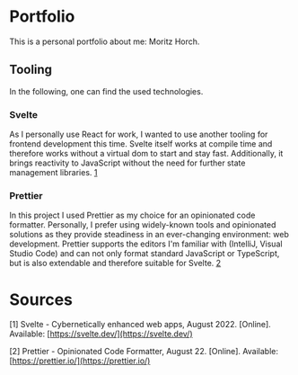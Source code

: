 # Portfolio

This is a personal portfolio about me: Moritz Horch.

## Tooling

In the following, one can find the used technologies.

### Svelte

As I personally use React for work, I wanted to use another tooling for frontend development this time. Svelte itself works at compile time and therefore works without a virtual dom to start and stay fast. Additionally, it brings reactivity to JavaScript without the need for further state management libraries. [1](#sources)

### Prettier

In this project I used Prettier as my choice for an opinionated code formatter. Personally, I prefer using widely-known tools and opinionated solutions as they provide steadiness in an ever-changing environment: web development. Prettier supports the editors I'm familiar with (IntelliJ, Visual Studio Code) and can not only format standard JavaScript or TypeScript, but is also extendable and therefore suitable for Svelte. [2](#sources)

# Sources

[1] Svelte - Cybernetically enhanced web apps, August 2022. [Online]. Available: [https://svelte.dev/](https://svelte.dev/)

[2] Prettier - Opinionated Code Formatter, August 22. [Online]. Available: [https://prettier.io/](https://prettier.io/)
